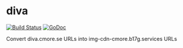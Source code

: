 # diva

[![Build Status](https://travis-ci.org/TV4/diva.svg?branch=master)](https://travis-ci.org/TV4/diva)
[![GoDoc](https://img.shields.io/badge/godoc-reference-blue.svg?style=flat)](https://godoc.org/github.com/TV4/diva)

Convert diva.cmore.se URLs into img-cdn-cmore.b17g.services URLs
